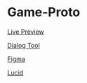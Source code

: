 # Game-Proto

[Live Preview](https://codicate.github.io/game-proto/index.html)

[Dialog Tool](https://codicate.github.io/game-proto/dialog-tool-test/dialog.html)

[Figma](https://www.figma.com/file/8gVSMC2oRwpvuoIy0CF2hm/Chat-Dashboard?node-id=1%3A26)

[Lucid](https://lucid.app/lucidchart/invitations/accept/aa55a5d3-81bc-4d4c-a799-fdd7155b3d79)
